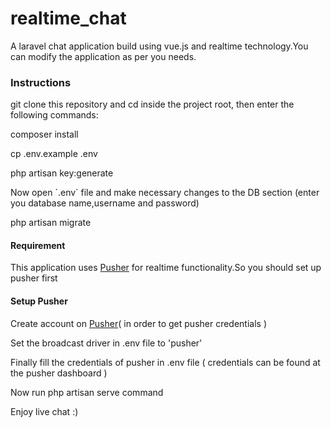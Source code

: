 <!DOCTYPE html>
<html>
<body>
<h1>realtime_chat</h1>
<p>A laravel chat application build using vue.js and realtime technology.You can modify the application as per you needs.
</p>
<h3> Instructions</h3>
<p>git clone this repository and cd inside the project root, then enter the following commands:</p>

<p>composer install</p>
<p>cp .env.example .env</p>
<p>php artisan key:generate</p>
<p>Now open `.env` file and make necessary changes to the DB section (enter you database name,username and password)</p>
<p>php artisan migrate</p>

<h4>Requirement</h4>
<p>This application uses <span><a href="https://pusher.com">Pusher</a></span> for realtime functionality.So you should set up pusher first</p>
<h4>Setup Pusher</h4>
<p>Create account on <span><a href="https://dashboard.pusher.com/accounts/sign_up">Pusher</a></span>( in order to get pusher credentials )</p>
<p>Set the broadcast driver in .env file to 'pusher'</p>
<p>Finally fill the credentials of pusher in .env file ( credentials can be found at the pusher dashboard ) </p>

<p>Now run php artisan serve command</p>
<p>Enjoy live chat :)</p>
  
</body>
</html>
